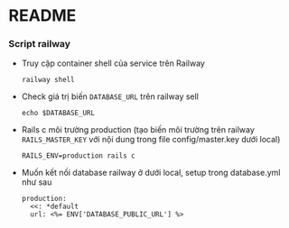 # README

### Script railway
* Truy cập container shell của service trên Railway
  ```
  railway shell
  ```
* Check giá trị biến `DATABASE_URL` trên railway sell
  ```
  echo $DATABASE_URL
  ```
* Rails c môi trường production (tạo biến môi trường trên railway `RAILS_MASTER_KEY` với nội dung trong file config/master.key dưới local)
  ```
  RAILS_ENV=production rails c 
  ```
* Muốn kết nối database railway ở dưới local, setup trong database.yml như sau
  ```
  production:
    <<: *default
    url: <%= ENV['DATABASE_PUBLIC_URL'] %>
  ```
